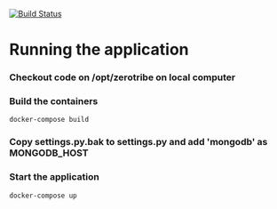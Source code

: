 [![Build Status](https://travis-ci.com/jorge-3/zerotribe.svg?token=CpgTPHGMFe4PoRnkeQqo&branch=master)](https://travis-ci.com/jorge-3/zerotribe)

# Running the application

### Checkout code on /opt/zerotribe on local computer

### Build the containers
```docker-compose build```

### Copy settings.py.bak to settings.py and add 'mongodb' as MONGODB_HOST

### Start the application
```docker-compose up```
